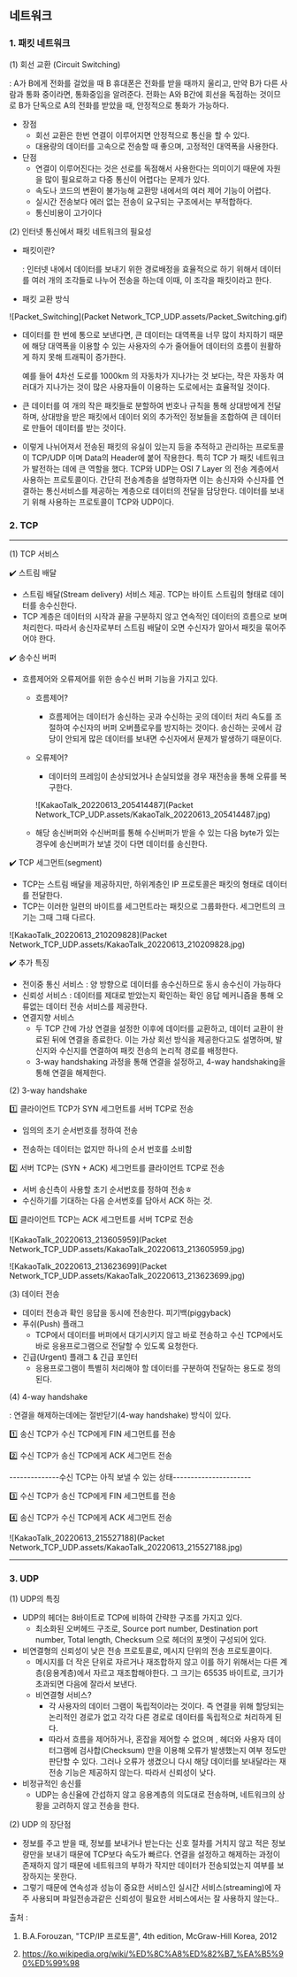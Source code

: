 ## 네트워크 



### 1. 패킷 네트워크



(1) 회선 교환 (Circuit Switching)

  : A가 B에게 전화를 걸었을 때 B 휴대폰은 전화를 받을 때까지 울리고, 만약 B가 다른 사람과 통화 중이라면, 통화중임을 알려준다. 전화는 A와 B간에 회선을 독점하는 것이므로 B가 단독으로 A의 전화를 받았을 때, 안정적으로 통화가 가능하다. 

- 장점
  - 회선 교환은 한번 연결이 이루어지면 안정적으로 통신을 할 수 있다. 
  - 대용량의 데이터를 고속으로 전송할 때 좋으며, 고정적인 대역폭을 사용한다.
- 단점
  - 연결이 이루어진다는 것은 선로를 독점해서 사용한다는 의미이기 때문에 자원을 많이 필요로하고 다중 통신이 어렵다는 문제가 있다. 
  - 속도나 코드의 변환이 불가능해 교환망 내에서의 여러 제어 기능이 어렵다. 
  - 실시간 전송보다 에러 없는 전송이 요구되는 구조에서는 부적합하다. 
  - 통신비용이 고가이다 



(2) 인터넷 통신에서 패킷 네트워크의 필요성

- 패킷이란?

  : 인터넷 내에서 데이터를 보내기 위한 경로배정을 효율적으로 하기 위해서 데이터를 여러 개의 조각들로 나누어 전송을 하는데 이때, 이 조각을 패킷이라고 한다. 



- 패킷 교환 방식

![Packet_Switching](Packet Network_TCP_UDP.assets/Packet_Switching.gif)



- 데이터를 한 번에 통으로 보낸다면, 큰 데이터는 대역폭을 너무 많이 차지하기 때문에 해당 대역폭을 이용할 수 있는 사용자의 수가 줄어들어 데이터의 흐름이 원활하게 하지 못해 트래픽이 증가한다.

   예를 들어 4차선 도로를 1000km 의 자동차가 지나가는 것 보다는, 작은 자동차 여러대가 지나가는 것이 많은 사용자들이 이용하는 도로에서는 효율적일 것이다. 

- 큰 데이터를 여 개의 작은 패킷들로 분할하여 번호나 규칙을 통해 상대방에게 전달하며, 상대방을 받은 패킷에서 데이터 외의 추가적인 정보들을 조합하여 큰 데이터로 만들어 데이터를 받는 것이다. 

- 이렇게 나뉘어져서 전송된 패킷의 유실이 있는지 등을 추적하고 관리하는 프로토콜이 TCP/UDP 이며 Data의 Header에 붙어 작용한다. 특히 TCP 가 패킷 네트워크가 발전하는 데에 큰 역할을 했다. TCP와 UDP는 OSI 7 Layer 의 전송 계층에서 사용하는 프로토콜이다.  간단히 전송계층을 설명하자면 이는 송신자와 수신자를 연결하는 통신서비스를 제공하는 계층으로 데이터의 전달을 담당한다. 데이터를 보내기 위해 사용하는 프로토콜이 TCP와 UDP이다. 



### 2. TCP

---------

(1) TCP 서비스

:heavy_check_mark: 스트림 배달

- 스트림 배달(Stream delivery) 서비스 제공. TCP는 바이트 스트림의 형태로 데이터를 송수신한다. 
- TCP 계층은 데이터의 시작과 끝을 구분하지 않고 연속적인 데이터의 흐름으로 보며 처리한다. 따라서 송신자로부터 스트림 배달이 오면 수신자가 알아서 패킷을 묶어주어야 한다. 

:heavy_check_mark: 송수신 버퍼

- 흐름제어와 오류제어를 위한 송수신 버퍼 기능을 가지고 있다. 

  - 흐름제어?

    - 흐름제어는 데이터가 송신하는 곳과 수신하는 곳의 데이터 처리 속도를 조절하여 수신자의 버퍼 오버플로우를 방지하는 것이다. 송신하는 곳에서 감당이 안되게 많은 데이터를 보내면 수신자에서 문제가 발생하기 때문이다. 

  - 오류제어?

    - 데이터의 프레임이 손상되었거나 손실되었을 경우 재전송을 통해 오류를 복구한다. 

    

    ![KakaoTalk_20220613_205414487](Packet Network_TCP_UDP.assets/KakaoTalk_20220613_205414487.jpg)

  - 해당 송신버퍼와 수신버퍼를 통해 수신버퍼가 받을 수 있는 다음 byte가 있는 경우에 송신버퍼가 보낼 것이 다면 데이터를 송신한다. 

:heavy_check_mark: TCP 세그먼트(segment)

- TCP는 스트림 배달을 제공하지만, 하위계층인 IP 프로토콜은 패킷의 형태로 데이터를 전달한다. 
- TCP는 이러한 일련의 바이트를 세그먼트라는 패킷으로 그룹화한다. 세그먼트의 크기는 그때 그때 다르다. 

![KakaoTalk_20220613_210209828](Packet Network_TCP_UDP.assets/KakaoTalk_20220613_210209828.jpg)



:heavy_check_mark: 추가 특징 

- 전이중 통신 서비스 : 양 방향으로 데이터를 송수신하므로 동시 송수신이 가능하다
- 신뢰성 서비스 : 데이터를 제대로 받았는지 확인하는 확인 응답 메커니즘을 통해 오류없는 데이터 전송 서비스를 제공한다.
- 연결지향 서비스
  - 두 TCP 간에 가상 연결을 설정한 이후에 데이터를 교환하고, 데이터 교환이 완료된 뒤에 연결을 종료한다. 이는 가상 회선 방식을 제공한다고도 설명하며, 발신지와 수신지를 연결하여 패킷 전송의 논리적 경로를 배정한다. 
  - 3-way handshaking 과정을 통해 연결을 설정하고, 4-way handshaking을 통해 연결을 해제한다.



(2) 3-way handshake

:one: 클라이언트 TCP가 SYN 세그먼트를 서버 TCP로 전송

- 임의의 초기 순서번호를 정하여 전송

- 전송하는 데이터는 없지만 하나의 순서 번호를 소비함

  

:two: 서버 TCP는 (SYN + ACK) 세그먼트를 클라이언트 TCP로 전송

- 서버 송신측이 사용할 초기 순서번호를 정하여 전송ㅎ
- 수신하기를 기대하는 다음 순서번호를 담아서 ACK 하는 것.

:three: 클라이언트 TCP는 ACK 세그먼트를 서버 TCP로 전송

![KakaoTalk_20220613_213605959](Packet Network_TCP_UDP.assets/KakaoTalk_20220613_213605959.jpg)

![KakaoTalk_20220613_213623699](Packet Network_TCP_UDP.assets/KakaoTalk_20220613_213623699.jpg)



(3) 데이터 전송

- 데이터 전송과 확인 응답을 동시에 전송한다. 피기백(piggyback)
- 푸쉬(Push) 플래그
  - TCP에서 데이터를 버퍼에서 대기시키지 않고 바로 전송하고 수신 TCP에서도 바로 응용프로그램으로 전달할 수 있도록 요청한다.
- 긴급(Urgent) 플래그 & 긴급 포인터
  - 응용프로그램이 특별히 처리해야 할 데이터를 구분하여 전달하는 용도로 정의된다. 



(4) 4-way handshake

: 연결을 해제하는데에는 절반닫기(4-way handshake) 방식이 있다. 

:one: 송신 TCP가 수신 TCP에게 FIN 세그먼트를 전송

:two: 수신 TCP가 송신 TCP에게 ACK 세그먼트 전송

--------------수신 TCP는 아직 보낼 수 있는 상태----------------------

:three: 수신 TCP가 송신 TCP에게 FIN 세그먼트를 전송

:four: 송신 TCP가 수신 TCP에게 ACK 세그먼트 전송

![KakaoTalk_20220613_215527188](Packet Network_TCP_UDP.assets/KakaoTalk_20220613_215527188.jpg)







-----

###  3. UDP

(1) UDP의 특징

- UDP의 헤더는 8바이트로 TCP에 비하여 간략한 구조를 가지고 있다.
  - 최소화된 오버헤드 구조로, Source port number, Destination port number, Total length, Checksum 으로 헤더의 포멧이 구성되어 있다. 
- 비연결형의 신뢰성이 낮은 전송 프로토콜로, 메시지 단위의 전송 프로토콜이다. 
  - 메시지를 더 작은 단위로 자르거나 재조합하지 않고 이를 하기 위해서는 다른 계층(응용계층)에서 자르고 재조합해야한다.  그 크기는 65535 바이트로, 크기가 초과되면 다음에 잘라서 보낸다. 
  - 비연결형 서비스?
    - 각 사용자의 데이터 그램이 독립적이라는 것이다. 즉 연결을 위해 할당되는 논리적인 경로가 없고 각각 다른 경로로 데이터를 독립적으로 처리하게 된다. 
    - 따라서 흐름을 제어하거나, 혼잡을 제어할 수 없으며 , 헤더와 사용자 데이터그램에 검사합(Checksum) 만을 이용해 오류가 발생했는지 여부 정도만 판단할 수 있다. 그러나 오류가 생겼으니 다시 해당 데이터를 보내달라는 재전송 기능은 제공하지 않는다. 따라서 신뢰성이 낮다.
- 비정규적인 송신률 
  - UDP는 송신율에 간섭하지 않고 응용계층의 의도대로 전송하며, 네트워크의 상황을 고려하지 않고 전송을 한다. 

(2) UDP 의 장단점

- 정보를 주고 받을 때, 정보를 보내거나 받는다는 신호 절차를 거치지 않고 적은 정보량만을 보내기 때문에  TCP보다 속도가 빠르다. 연결을 설정하고 해제하는 과정이 존재하지 않기 때문에 네트워크의 부하가 작지만 데이터가 전송되었는지 여부를 보장하지는 못한다. 
- 그렇기 때문에 연속성과 성능이 중요한 서비스인 실시간 서비스(streaming)에 자주 사용되며 파일전송과같은 신뢰성이 필요한 서비스에서는 잘 사용하지 않는다.. 









출처 :

1. B.A.Forouzan, "TCP/IP 프로토콜", 4th edition, McGraw-Hill Korea, 2012

2. https://ko.wikipedia.org/wiki/%ED%8C%A8%ED%82%B7_%EA%B5%90%ED%99%98